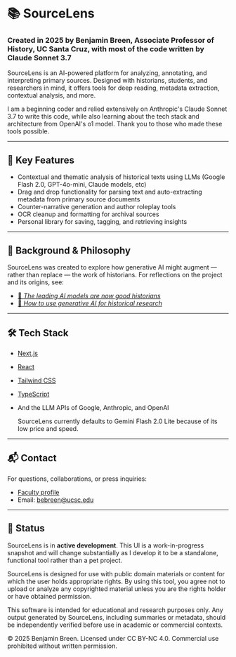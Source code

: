 # 📚 SourceLens

### Created in 2025 by Benjamin Breen, Associate Professor of History, UC Santa Cruz, with most of the code written by Claude Sonnet 3.7

SourceLens is an AI-powered platform for analyzing, annotating, and interpreting primary sources. Designed with historians, students, and researchers in mind, it offers tools for deep reading, metadata extraction, contextual analysis, and more.

I am a beginning coder and relied extensively on Anthropic's Claude Sonnet 3.7 to write this code, while also learning about the tech stack and architecture from OpenAI's o1 model. Thank you to those who made these tools possible. 

---

## 🔎 Key Features

- Contextual and thematic analysis of historical texts using LLMs (Google Flash 2.0, GPT-4o-mini, Claude models, etc)
- Drag and drop functionality for parsing text and auto-extracting metadata from primary source documents
- Counter-narrative generation and author roleplay tools  
- OCR cleanup and formatting for archival sources  
- Personal library for saving, tagging, and retrieving insights

---

## 📰 Background & Philosophy

SourceLens was created to explore how generative AI might augment — rather than replace — the work of historians. For reflections on the project and its origins, see:

- [📄 *The leading AI models are now good historians*](https://resobscura.substack.com/p/the-leading-ai-models-are-now-very)  
- [📄 *How to use generative AI for historical research*](https://resobscura.substack.com/p/generative-ai-for-historical-research)

---

## 🛠️ Tech Stack

- [Next.js](https://nextjs.org/)  
- [React](https://react.dev/)  
- [Tailwind CSS](https://tailwindcss.com/)   
- [TypeScript](https://www.typescriptlang.org/)
- And the LLM APIs of Google, Anthropic, and OpenAI
  
  SourceLens currently defaults to Gemini Flash 2.0 Lite because of its low price and speed.

---

## 📬 Contact

For questions, collaborations, or press inquiries:

- [Faculty profile](https://humanities.ucsc.edu/academics/faculty/index.php?uid=bebreen)  
- Email: [bebreen@ucsc.edu](mailto:bebreen@ucsc.edu)

 ---
 ## 🚧 Status

SourceLens is in **active development**. This UI is a work-in-progress snapshot and will change substantially as I develop it to be a standalone, functional tool rather than a pet project.

SourceLens is designed for use with public domain materials or content for which the user holds appropriate rights. By using this tool, you agree not to upload or analyze any copyrighted material unless you are the rights holder or have obtained permission.

This software is intended for educational and research purposes only. Any output generated by SourceLens, including summaries or metadata, should be independently verified before use in academic or commercial contexts.

© 2025 Benjamin Breen. Licensed under CC BY-NC 4.0. Commercial use prohibited without written permission.
